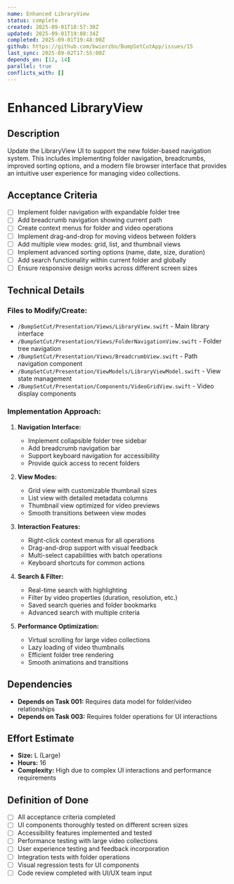 ```yaml
---
name: Enhanced LibraryView
status: complete
created: 2025-09-01T18:57:30Z
updated: 2025-09-01T19:08:34Z
completed: 2025-09-01T19:48:00Z
github: https://github.com/bwierzbo/BumpSetCutApp/issues/15
last_sync: 2025-09-02T17:55:00Z
depends_on: [12, 14]
parallel: true
conflicts_with: []
---
```


# Enhanced LibraryView

## Description
Update the LibraryView UI to support the new folder-based navigation system. This includes implementing folder navigation, breadcrumbs, improved sorting options, and a modern file browser interface that provides an intuitive user experience for managing video collections.

## Acceptance Criteria
- [ ] Implement folder navigation with expandable folder tree
- [ ] Add breadcrumb navigation showing current path
- [ ] Create context menus for folder and video operations
- [ ] Implement drag-and-drop for moving videos between folders
- [ ] Add multiple view modes: grid, list, and thumbnail views
- [ ] Implement advanced sorting options (name, date, size, duration)
- [ ] Add search functionality within current folder and globally
- [ ] Ensure responsive design works across different screen sizes

## Technical Details

### Files to Modify/Create:
- `/BumpSetCut/Presentation/Views/LibraryView.swift` - Main library interface
- `/BumpSetCut/Presentation/Views/FolderNavigationView.swift` - Folder tree navigation
- `/BumpSetCut/Presentation/Views/BreadcrumbView.swift` - Path navigation component
- `/BumpSetCut/Presentation/ViewModels/LibraryViewModel.swift` - View state management
- `/BumpSetCut/Presentation/Components/VideoGridView.swift` - Video display components

### Implementation Approach:
1. **Navigation Interface:**
   - Implement collapsible folder tree sidebar
   - Add breadcrumb navigation bar
   - Support keyboard navigation for accessibility
   - Provide quick access to recent folders

2. **View Modes:**
   - Grid view with customizable thumbnail sizes
   - List view with detailed metadata columns
   - Thumbnail view optimized for video previews
   - Smooth transitions between view modes

3. **Interaction Features:**
   - Right-click context menus for all operations
   - Drag-and-drop support with visual feedback
   - Multi-select capabilities with batch operations
   - Keyboard shortcuts for common actions

4. **Search & Filter:**
   - Real-time search with highlighting
   - Filter by video properties (duration, resolution, etc.)
   - Saved search queries and folder bookmarks
   - Advanced search with multiple criteria

5. **Performance Optimization:**
   - Virtual scrolling for large video collections
   - Lazy loading of video thumbnails
   - Efficient folder tree rendering
   - Smooth animations and transitions

## Dependencies
- **Depends on Task 001:** Requires data model for folder/video relationships
- **Depends on Task 003:** Requires folder operations for UI interactions

## Effort Estimate
- **Size:** L (Large)
- **Hours:** 16
- **Complexity:** High due to complex UI interactions and performance requirements

## Definition of Done
- [ ] All acceptance criteria completed
- [ ] UI components thoroughly tested on different screen sizes
- [ ] Accessibility features implemented and tested
- [ ] Performance testing with large video collections
- [ ] User experience testing and feedback incorporation
- [ ] Integration tests with folder operations
- [ ] Visual regression tests for UI components
- [ ] Code review completed with UI/UX team input
